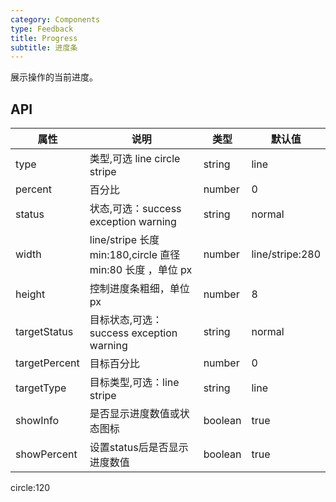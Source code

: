 ```yaml
---
category: Components
type: Feedback
title: Progress
subtitle: 进度条
---
```


展示操作的当前进度。

## API

属性 | 说明 | 类型 | 默认值
-----|-----|-----|------
type | 类型,可选 line circle stripe | string | line
percent | 百分比 | number |	0
status | 状态,可选：success exception warning | string	| normal
width | line/stripe 长度 min:180,circle  直径 min:80 长度 ，单位 px |number | line/stripe:280 
height | 控制进度条粗细，单位 px |number | 8
targetStatus | 目标状态,可选：success exception warning | string | normal
targetPercent | 目标百分比 | number | 0
targetType | 目标类型,可选：line stripe | string | line
showInfo | 是否显示进度数值或状态图标 | boolean | true
showPercent | 设置status后是否显示进度数值 | boolean | true
circle:120
